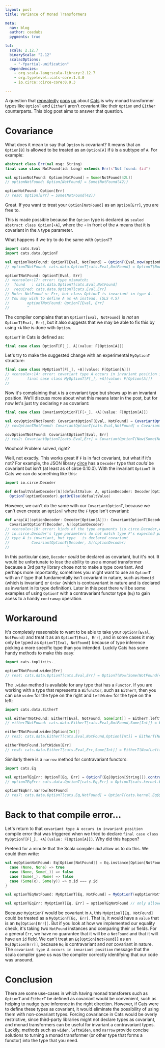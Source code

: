 ```yaml
---
layout: post
title: Variance of Monad Transformers

meta:
  nav: blog
  author: ceedubs
  pygments: true

tut:
  scala: 2.12.7
  binaryScala: "2.12"
  scalacOptions:
    - "-Ypartial-unification"
  dependencies:
    - org.scala-lang:scala-library:2.12.7
    - org.typelevel::cats-core:1.4.0
    - io.circe::circe-core:0.9.3

---
```


A question that [repeatedly](https://github.com/typelevel/cats/issues/556) [pops](https://github.com/typelevel/cats/issues/2310) [up](https://github.com/typelevel/cats/issues/2538) about [Cats](https://typelevel.org/cats/) is why monad transformer types like `OptionT` and `EitherT` aren't covariant like their `Option` and `Either` counterparts. This blog post aims to answer that question.

# Covariance

What does it mean to say that `Option` is covariant? It means that an `Option[B]` is allowed to be treated as an `Option[A]` if `B` is a subtype of `A`. For example:

```scala
abstract class Err(val msg: String)
final case class NotFound(id: Long) extends Err(s"Not found: $id")
```

```scala
val optionNotFound: Option[NotFound] = Some(NotFound(42L))
// optionNotFound: Option[NotFound] = Some(NotFound(42))

optionNotFound: Option[Err]
// res0: Option[Err] = Some(NotFound(42))
```

Great. If you want to treat your `Option[NotFound]` as an `Option[Err]`, you are free to.

This is made possible because the `Option` type is declared as `sealed abstract class Option[+A]`, where the `+` in front of the `A` means that it is covariant in the `A` type parameter.

What happens if we try to do the same with `OptionT`?

```scala
import cats.Eval
import cats.data.OptionT
```

```scala
val optionTNotFound: OptionT[Eval, NotFound] = OptionT(Eval.now(optionNotFound))
// optionTNotFound: cats.data.OptionT[cats.Eval,NotFound] = OptionT(Now(Some(NotFound(42))))
```

```scala
optionTNotFound: OptionT[Eval, Err]
// <console>:17: error: type mismatch;
//  found   : cats.data.OptionT[cats.Eval,NotFound]
//  required: cats.data.OptionT[cats.Eval,Err]
// Note: NotFound <: Err, but class OptionT is invariant in type A.
// You may wish to define A as +A instead. (SLS 4.5)
//        optionTNotFound: OptionT[Eval, Err]
//        ^
```

The compiler complains that an `OptionT[Eval, NotFound]` is _not_ an `OptionT[Eval, Err]`, but it also suggests that we may be able to fix this by using `+A` like is done with `Option`.

`OptionT` in Cats is defined as:

```scala
final case class OptionT[F[_], A](value: F[Option[A]])
```

Let's try to make the suggested change with an experimental `MyOptionT` structure:

```scala
final case class MyOptionT[F[_], +A](value: F[Option[A]])
// <console>:14: error: covariant type A occurs in invariant position in type => F[Option[A]] of value value
//        final case class MyOptionT[F[_], +A](value: F[Option[A]])
//                                             ^
```

Now it's complaining that `A` is a covariant type but shows up in an invariant position. We'll discuss more about what this means later in the post, but for now let's just try declaring `F` as covariant:

```scala
final case class CovariantOptionT[F[+_], +A](value: F[Option[A]])
```

```scala
val covOptionTNotFound: CovariantOptionT[Eval, NotFound] = CovariantOptionT(Eval.now(optionNotFound))
// covOptionTNotFound: CovariantOptionT[cats.Eval,NotFound] = CovariantOptionT(Now(Some(NotFound(42))))

covOptionTNotFound: CovariantOptionT[Eval, Err]
// res2: CovariantOptionT[cats.Eval,Err] = CovariantOptionT(Now(Some(NotFound(42))))
```

Woohoo! Problem solved, right?

Well, not exactly. This works great if `F` is in fact covariant, but what if it's not? For example, the JSON library [circe](https://circe.github.io/circe/) has a `Decoder` type that _could_ be covariant but isn't (at least as of circe 0.10.0). With the invariant `OptionT` in Cats we can do something like this:

```scala
import io.circe.Decoder

def defaultValueDecoder[A](defaultValue: A, optionDecoder: Decoder[Option[A]]): Decoder[A] =
  OptionT(optionDecoder).getOrElse(defaultValue)
```

However, we can't do the same with our `CovariantOptionT`, because we can't even create an `OptionT` where the `F` type isn't covariant:

```scala
def wrap[A](optionDecoder: Decoder[Option[A]]): CovariantOptionT[Decoder, A] =
  CovariantOptionT[Decoder, A](optionDecoder)
// <console>:18: error: kinds of the type arguments (io.circe.Decoder,A) do not conform to the expected kinds of the type parameters (type F,type A).
// io.circe.Decoder's type parameters do not match type F's expected parameters:
// type A is invariant, but type _ is declared covariant
//          CovariantOptionT[Decoder, A](optionDecoder)
//                          ^
```

In this particular case, `Decoder` _could_ be declared as covariant, but it's not. It would be unfortunate to lose the ability to use a monad transformer because a 3rd party library chose not to make a type covariant. And perhaps more importantly, sometimes you might want to use an `OptionT` with an `F` type that fundamentally isn't covariant in nature, such as `Monoid` (which is invariant) or `Order` (which is contravariant in nature and is declared as invariant in its type definition). Later in this post there will be some examples of using `OptionT` with a contravariant functor type (`Eq`) to gain acess to a handy `contramap` operation.

# Workaround

It's completely reasonable to want to be able to take your `OptionT[Eval, NotFound]` and treat it as an `OptionT[Eval, Err]`, and in some cases it may only be typed as `OptionT[Eval, NotFound]` because of type inference picking a more specific type than you intended. Luckily Cats has some handy methods to make this easy:

```scala
import cats.implicits._
```

```scala
optionTNotFound.widen[Err]
// res4: cats.data.OptionT[cats.Eval,Err] = OptionT(Now(Some(NotFound(42))))
```

The `.widen` method is available for any type that has a `Functor`. If you are working with a type that represents a `Bifunctor`, such as `EitherT`, then you can use `widen` for the type on the right and `leftWiden` for the type on the left:

```scala
import cats.data.EitherT
```

```scala
val eitherTNotFound: EitherT[Eval, NotFound, Some[Int]] = EitherT.leftT[Eval, Some[Int]](NotFound(42L))
// eitherTNotFound: cats.data.EitherT[cats.Eval,NotFound,Some[Int]] = EitherT(Now(Left(NotFound(42))))

eitherTNotFound.widen[Option[Int]]
// res5: cats.data.EitherT[cats.Eval,NotFound,Option[Int]] = EitherT(Now(Left(NotFound(42))))

eitherTNotFound.leftWiden[Err]
// res6: cats.data.EitherT[cats.Eval,Err,Some[Int]] = EitherT(Now(Left(NotFound(42))))
```

Similarly there is a `narrow` method for contravariant functors:

```scala
import cats.Eq
```

```scala
val optionTEqErr: OptionT[Eq, Err] = OptionT(Eq[Option[String]]).contramap((err: Err) => err.msg)
// optionTEqErr: cats.data.OptionT[cats.Eq,Err] = OptionT(cats.kernel.Eq$$anon$103@50947c07)

optionTEqErr.narrow[NotFound]
// res7: cats.data.OptionT[cats.Eq,NotFound] = OptionT(cats.kernel.Eq$$anon$103@50947c07)
```

# Back to that compile error...

Let's return to that `covariant type A occurs in invariant position` compile error that was triggered when we tried to declare `final case class MyOptionT[F[_], +A](value: F[Option[A]])`. Why did this happen?

Pretend for a minute that the Scala compiler _did_ allow us to do this. We could then write:

```scala
val eqOptionNotFound: Eq[Option[NotFound]] = Eq.instance[Option[NotFound]]{
  case (None, None) => true
  case (None, Some(_)) => false
  case (Some(_), None) => false
  case (Some(x), Some(y)) => x.id === y.id
}
```

```scala
val optionTEqNotFound: MyOptionT[Eq, NotFound] = MyOptionT(eqOptionNotfound) // only allowed in our pretend world

val optionTEqErr: MyOptionT[Eq, Err] = optionTEqNotFound // only allowed in our pretend world
```

Because `MyOptionT` would be covariant in `A`, this `MyOptionT[Eq, NotFound]` could be treated as a `MyOptionT[Eq, Err]`. That is, it would have a `value` that is an `Eq[Option[Err]]`. But if you look at how we implemented our equality check, it's taking two `NotFound` instances and comparing their `id` fields. For a general `Err`, we have no guarantee that it will be a `NotFound` and that it will have an `id` field. We can't treat an `Eq[Option[NotFound]]` as an `Eq[Option[Err]]`, because `Eq` is contravariant and _not_ covariant in nature. The `covariant type A occurs in invariant position` message that the scala compiler gave us was the compiler correctly identifying that our code was unsound.

# Conclusion

There are some use-cases in which having monad transforers such as `OptionT` and `EitherT` be defined as covariant would be convenient, such as helping to nudge type inference in the right direction. However, if Cats were to define these types as covariant, it would eliminate the possibility of using them with non-covariant types. Forcing covariance in Cats would be overly restrictive, since third-party libraries might not declare types as covariant, and monad transformers can be useful for invariant a contravariant types. Luckily, methods such as `widen`, `leftWiden`, and `narrow` provide concise solutions to turning a monad transformer (or other type that forms a functor) into the type that you need.
